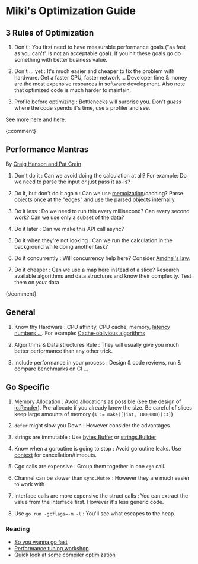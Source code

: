 # Miki's Optimization Guide

## 3 Rules of Optimization

1. Don't
: You first need to have measurable performance goals ("as fast as you can't"
is not an acceptable goal). If you hit these goals go do something with better
business value.

2. Don't ... yet
: It's much easier and cheaper to fix the problem with hardware. Get a faster
CPU, faster network ... Developer time & money are the most expensive resources
in software development. Also note that optimized code is much harder to
maintain.

3. Profile before optimizing
: Bottlenecks will surprise you. Don't *guess* where the code spends it's time,
use a profiler and see.

See more [here](https://users.ece.utexas.edu/~adnan/pike.html) and
[here](http://wiki.c2.com/?RulesOfOptimization).

{::comment}
## Performance Mantras

By [Craig Hanson and Pat
Crain](http://www.brendangregg.com/blog/2018-06-30/benchmarking-checklist.html)

1. Don't do it
: Can we avoid doing the calculation at all? For example: Do we need to parse
the input or just pass it as-is?

2. Do it, but don't do it again
: Can we use [memoization](https://en.wikipedia.org/wiki/Memoization)/caching?
Parse objects once at the "edges" and use the parsed objects internally.

3. Do it less
: Do we need to run this every millisecond? Can every second work? Can we use
only a subset of the data?

4. Do it later
: Can we make this API call async?

5. Do it when they're not looking
: Can we run the calculation in the background while doing another task?

6. Do it concurrently
: Will concurrency help here? Consider [Amdhal's law](https://en.wikipedia.org/wiki/Amdahl%27s_law).

7. Do it cheaper
: Can we use a map here instead of a slice? Research available algorithms and
data structures and know their complexity. Test them on *your* data

{:/comment}

## General

1. Know thy Hardware
: CPU affinity, CPU cache, memory, [latency numbers
...](https://twitter.com/piecalculus/status/459485747842523136?lang=en).
For example: [Cache-oblivious
algorithms](https://en.wikipedia.org/wiki/Cache-oblivious_algorithm)

2. Algorithms & Data structures Rule
: They will usually give you much better performance than any other trick.

3. Include performance in your process
: Design & code reviews, run & compare benchmarks on CI ...


## Go Specific

1. Memory Allocation
: Avoid allocations as possible (see the design of
[io.Reader](https://golang.org/pkg/io/#Reader)). Pre-allocate if you already
know the size. Be careful of slices keep large amounts of memory 
(`s := make([]int, 1000000)[:3]`)

2. `defer` might slow you Down
: However consider the advantages.

3. strings are immutable
: Use [bytes.Buffer](https://golang.org/pkg/bytes/#Buffer) or [strings.Builder](https://golang.org/pkg/strings/#Builder)

4. Know when a goroutine is going to stop
: Avoid goroutine leaks. Use [context](https://golang.org/pkg/context/) for cancellation/timeouts.

5. Cgo calls are expensive
: Group them together in one `cgo` call.

6. Channel can be slower than `sync.Mutex`
: However they are much easier to work with

7. Interface calls are more expensive the struct calls
: You can extract the value from the interface first. However it's less 
generic code.

8. Use `go run -gcflags=-m -l`
: You'll see what escapes to the heap.

### Reading
- [So you wanna go fast](https://www.slideshare.net/TylerTreat/so-you-wanna-go-fast-80300458)
- [Performance tuning workshop](https://github.com/davecheney/gophercon2018-performance-tuning-workshop/blob/master/6-tips-and-tricks/1-tips-and-tricks.md).
- [Quick look at some compiler optimization](http://www.golangbootcamp.com/book/tricks_and_tips#sec-compiler_optimizations)

